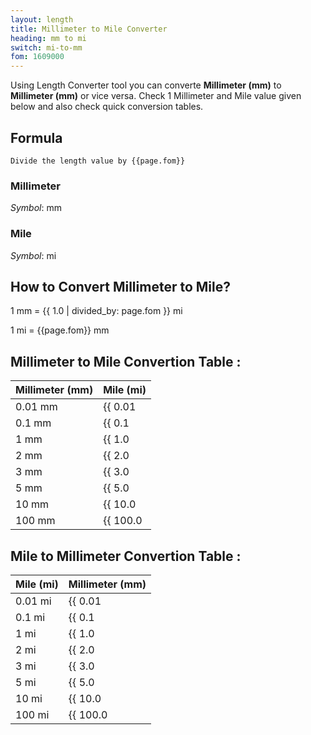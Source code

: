 ```yaml
---
layout: length
title: Millimeter to Mile Converter
heading: mm to mi
switch: mi-to-mm
fom: 1609000
---
```


Using Length Converter tool you can converte **Millimeter (mm)** to **Millimeter (mm)** or vice versa. Check 1 Millimeter and Mile value given below and also check quick conversion tables.

## Formula
`Divide the length value by {{page.fom}}`

### Millimeter
*Symbol*: mm

### Mile
*Symbol*: mi

## How to Convert Millimeter to Mile?
1 mm = {{ 1.0 | divided_by: page.fom }} mi

1 mi = {{page.fom}} mm

## Millimeter to Mile Convertion Table :

| Millimeter (mm) | Mile (mi) |
| ---- | ---- |
| 0.01 mm | {{ 0.01 | divided_by: page.fom | round: 12 }} mi |
| 0.1 mm | {{ 0.1 | divided_by: page.fom | round: 12 }} mi |
| 1 mm | {{ 1.0 | divided_by: page.fom | round: 12 }} mi |
| 2 mm | {{ 2.0 | divided_by: page.fom | round: 12 }} mi |
| 3 mm | {{ 3.0 | divided_by: page.fom | round: 12 }} mi |
| 5 mm | {{ 5.0 | divided_by: page.fom | round: 12 }} mi |
| 10 mm | {{ 10.0 | divided_by: page.fom | round: 12 }} mi |
| 100 mm | {{ 100.0 | divided_by: page.fom | round: 12 }} mi |

## Mile to Millimeter Convertion Table :

| Mile (mi) | Millimeter (mm) |
| ---- | ---- |
| 0.01 mi | {{ 0.01 | times: page.fom | round: 12 }} mm |
| 0.1 mi | {{ 0.1 | times: page.fom | round: 12 }} mm |
| 1 mi | {{ 1.0 | times: page.fom | round: 12 }} mm |
| 2 mi | {{ 2.0 | times: page.fom | round: 12 }} mm |
| 3 mi | {{ 3.0 | times: page.fom | round: 12 }} mm |
| 5 mi | {{ 5.0 | times: page.fom | round: 12 }} mm |
| 10 mi | {{ 10.0 | times: page.fom | round: 12 }} mm |
| 100 mi | {{ 100.0 | times: page.fom | round: 12 }} mm |

<script>
selectInput[2].selected = true
selectOutput[9].selected = true
</script>
